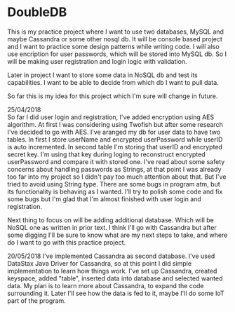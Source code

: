 # DoubleDB

This is my practice project where I want to use two databases, MySQL and maybe Cassandra or some other nosql db.
It will be console based project and I want to practice some design patterns while writing code.
I will also use encription for user passwords, which will be stored into MySQL db. So I will be making
user registration and login logic with validation.

Later in project I want to store some data in NoSQL db and test its capabilities. I want to be able to decide
from which db I want to pull data. 

So far this is my idea for this project which I'm sure will change in future.

25/04/2018  
So far I did user login and registration, I've added encryption using AES algorithm. At first I was considering 
using Twofish but after some research I've decided to go with AES. 
I've aranged my db for user data to have two tables. In first I store userName and encrypted userPassword
while userID is auto incremented. In second table I'm storing that userID and encrypted secret key.
I'm using that key during loging to reconstruct encrypted userPassword and compare it with stored one.
I've read about some safety concerns about handling passwords as Strings, at that point I was already 
too far into my project so I didn't pay too much attention about that. But I've tried to avoid using String type.
There are some bugs in program atm, but its functionality is behaving as I wanted. I'll try to polish some code 
and fix some bugs but I'm glad that I'm almost finished with user login and registration.

Next thing to focus on will be adding additional database. Which will be NoSQL one as written in prior text.
I think I'll go with Cassandra but after some digging I'll be sure to know what are my next steps to take, and 
where do I want to go with this practice project.

20/05/2018
I've implemented Cassandra as second database. I've used DataStax Java Driver for Cassandra, so at this point I did simple implementation to learn how things work. I've set up Cassandra, created keyspace, added "table", inserted data into database and selected wanted data. My plan is to learn more about Cassandra, to expand the code surrounding it. Later I'll see how the data is fed to it, maybe I'll do some IoT part of the program.
